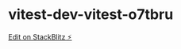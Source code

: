 # vitest-dev-vitest-o7tbru

[Edit on StackBlitz ⚡️](https://stackblitz.com/edit/vitest-dev-vitest-o7tbru)